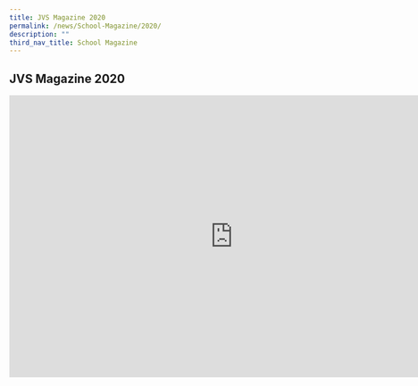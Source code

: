 ```yaml
---
title: JVS Magazine 2020
permalink: /news/School-Magazine/2020/
description: ""
third_nav_title: School Magazine
---
```

## JVS Magazine 2020

<iframe src="https://docs.google.com/presentation/d/e/2PACX-1vTCIKi3OOYucHlJ1m6rd7m0fPk5Qj-dmh1DkaUFAasbSuWLesrsmq7pKzijRVcgJBa5L5hdOFYFgHCx/embed?start=true&loop=true&delayms=10000" frameborder="0" width="800" height="505" allowfullscreen="true" mozallowfullscreen="true" webkitallowfullscreen="true"></iframe>
